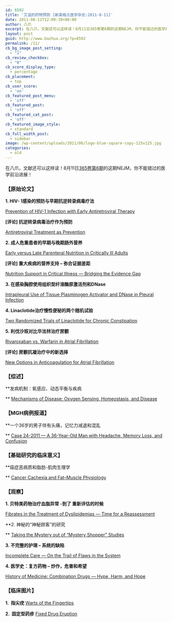 ```yaml
---
id: 6592
title: '艾滋的药物预防 [新英格兰医学杂志:2011-8-11]'
date: 2011-08-11T12:09:39+00:00
author: 八爪
excerpt: 在八爪，文献还可以这样读！8月11日365卷第6期的这期NEJM，你不能错过的医学前沿进展！
layout: post
guid: http://www.bazhua.org/?p=6592
permalink: /11/
cb_bg_image_post_setting:
  - "1"
cb_review_checkbox:
  - "0"
cb_score_display_type:
  - percentage
cb_placement:
  - top
cb_user_score:
  - 'on'
cb_featured_post_menu:
  - 'off'
cb_featured_post:
  - 'off'
cb_featured_cat_post:
  - 'off'
cb_featured_image_style:
  - standard
cb_full_width_post:
  - sidebar
image: /wp-content/uploads/2011/06/logo-blue-square-copy-125x125.jpg
categories:
  - old
---
```

在八爪，文献还可以这样读！8月11日<a href="http://www.nejm.org/toc/nejm/365/6" target="_self">365卷第6期</a>的这期NEJM，你不能错过的医学前沿进展！

### 【原始论文】

**1. HIV- 1感染的预防与早期抗逆转录病毒疗法**
  
[Prevention of HIV-1 Infection with Early Antiretroviral Therapy](http://www.nejm.org/doi/full/10.1056/NEJMoa1105243)
  
**[评论] 抗逆转录病毒治疗作为预防**
  
[Antiretroviral Treatment as Prevention](http://www.nejm.org/doi/full/10.1056/NEJMe1107487)

**2. 成人危重患者的早期与晚期肠外营养**
  
[Early versus Late Parenteral Nutrition in Critically Ill Adults](http://www.nejm.org/doi/full/10.1056/NEJMoa1102662)
  
**[评论] 重大疾病的营养支持 &#8211; 弥合证据差距**
  
[Nutrition Support in Critical Illness — Bridging the Evidence Gap](http://www.nejm.org/doi/full/10.1056/NEJMe1106612)

**3. 在感染胸腔使用组织型纤溶酶原激活剂和DNase**
  
[Intrapleural Use of Tissue Plasminogen Activator and DNase in Pleural Infection](http://www.nejm.org/doi/full/10.1056/NEJMoa1012740)

**4. Linaclotide治疗慢性便秘的两个随机试验**
  
[Two Randomized Trials of Linaclotide for Chronic Constipation](/doi/full/10.1056/NEJMoa1010863)

**5. 利伐沙班对比华法林治疗房颤**
  
[Rivaroxaban vs. Warfarin in Atrial Fibrillation](http://www.nejm.org/doi/full/10.1056/NEJMoa1009638?query=featured_home)
  
**[评论] 房颤抗凝治疗中的新选择**
  
[New Options in Anticoagulation for Atrial Fibrillation](http://www.nejm.org/doi/full/10.1056/NEJMe1107516?query=featured_home)

### 【综述】

**发病机制：氧感应、动态平衡与疾病
  
** [Mechanisms of Disease: Oxygen Sensing, Homeostasis, and Disease](http://www.nejm.org/doi/full/10.1056/NEJMra1011165)

### 【MGH病例报道】

**一个36岁的男子伴有头痛，记忆力减退和混乱
  
** [Case 24-2011 — A 36-Year-Old Man with Headache, Memory Loss, and Confusion](http://www.nejm.org/doi/full/10.1056/NEJMcpc1011324)

### 【基础研究的临床意义】

**癌症恶病质和脂肪-肌肉生理学
  
** [Cancer Cachexia and Fat–Muscle Physiology](http://www.nejm.org/doi/full/10.1056/NEJMcibr1106880)

### 【观察】

**1. 贝特类药物治疗血脂异常 -到了 重新评估的时候**
  
[Fibrates in the Treatment of Dyslipidemias — Time for a Reassessment](/doi/full/10.1056/NEJMp1106688)

**2. 神秘的“神秘顾客”的研究
  
** [Taking the Mystery out of “Mystery Shopper” Studies](http://www.nejm.org/doi/full/10.1056/NEJMp1107779)

[](http://www.nejm.org/doi/full/10.1056/NEJMp1106090)**3. 不完整的护理 &#8211; 系统的缺陷**
  
[Incomplete Care — On the Trail of Flaws in the System](http://www.nejm.org/doi/full/10.1056/NEJMp1106313)

**4. 医学史：复方药物 &#8211; 炒作，危害和希望**
  
[History of Medicine: Combination Drugs — Hype, Harm, and Hope](http://www.nejm.org/doi/full/10.1056/NEJMp1106161)

### 【临床图片】

**1.  指尖疣** [Warts of the Fingertips](http://www.nejm.org/doi/full/10.1056/NEJMicm1009053)

**2.  固定型药疹** [Fixed Drug Eruption](http://www.nejm.org/doi/full/10.1056/NEJMicm1013871)
